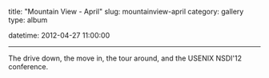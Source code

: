 title: "Mountain View - April"
slug: mountainview-april
category: gallery
type: album

datetime: 2012-04-27 11:00:00

---

The drive down, the move in, the tour around, and the USENIX NSDI'12
conference.

